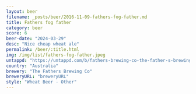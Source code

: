 ```yaml
---
layout: beer
filename: _posts/beer/2016-11-09-fathers-fog-father.md
title: Fathers fog father
category: beer
score: 6
beer-date: "2024-03-29"
desc: "Nice cheap wheat ale"
permalink: /beer/:title.html
img: /img/list/fathers-fog-father.jpeg
untappd: "https://untappd.com/b/fathers-brewing-co-the-father-s-brewing-co-fog-father/4889242"
country: "Australia"
brewery: "The Fathers Brewing Co"
breweryURL: "breweryURL"
style: "Wheat Beer - Other"
---
```

